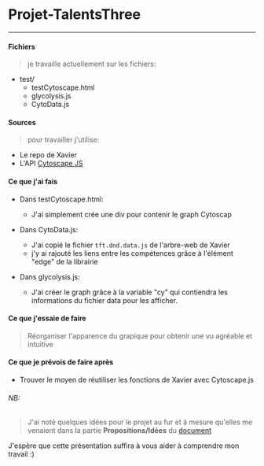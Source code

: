 
 # Projet-TalentsThree

---


#### Fichiers

> je travaille actuellement sur les fichiers:
* test/
  * testCytoscape.html
  * glycolysis.js
  * CytoData.js
 

 #### Sources
> pour travailler j'utilise:
  * Le repo de Xavier
  * L'API [Cytoscape JS](http://js.cytoscape.org/)
  
 #### Ce que j'ai fais
 * Dans testCytoscape.html:
   * J'ai simplement crée une div pour contenir le graph Cytoscap

* Dans CytoData.js:
  * J'ai copié le fichier `tft.dnd.data.js` de l'arbre-web de Xavier 
  * j'y ai rajouté les liens entre les compétences grâce à l'élément "edge" de la librairie

* Dans glycolysis.js:
  * J'ai créer le graph grâce à la variable "cy" qui contiendra les informations du fichier data pour les afficher. 


 
#### Ce que j'essaie de faire 
> Réorganiser l'apparence du grapique pour obtenir une vu agréable et intuitive



#### Ce que je prévois de faire après

* Trouver le moyen de réutiliser les fonctions de Xavier avec Cytoscape.js



###### NB: 
> J'ai noté quelques idées pour le projet au fur et à mesure qu'elles me venaient dans la partie **Propositions/Idées** du [document](https://docs.google.com/document/d/1xlQbO1GJ-9url9w4Iw8TZBd0we-de_rccjC_Xc-L9_Q/edit) 

J'espère que cette présentation suffira à vous aider à comprendre mon travail :)

 

